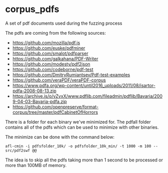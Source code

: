 # corpus_pdfs
A set of pdf documents used during the fuzzing process

The pdfs are coming from the following sources:
* https://github.com/mozilla/pdf.js 
* https://github.com/euske/pdfminer
* https://github.com/smalot/pdfparser
* https://github.com/galkahana/PDF-Writer
* https://github.com/modesty/pdf2json
* https://github.com/codeborne/pdf-test
* https://github.com/DmitryRumiantsev/Pdf-test-examples
* https://github.com/veraPDF/veraPDF-corpus
* https://www.pdfa.org/wp-content/until2016_uploads/2011/08/isartor-pdfa-2008-08-13.zip
* https://archive.is/o/vZvxX/www.pdflib.com/fileadmin/pdflib/Bavaria/2009-04-03-Bavaria-pdfa.zip
* https://github.com/openpreserve/format-corpus/tree/master/pdfCabinetOfHorrors

There is a folder for each binary we've minimized for. The pdfall folder contains all of the pdfs which can be used to minimize with other binaries.

The minimize can be done with the command below:
```
afl-cmin -i pdfsfolder_10k/ -o pdfsfolder_10k_min/ -t 1000 -m 100 -- src/pdf2swf @@
```

The idea is to skip all the pdfs taking more than 1 second to be processed or more than 100MB of memory.
